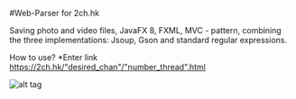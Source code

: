 #Web-Parser for 2ch.hk

Saving photo and video files, JavaFX 8, FXML, MVC - pattern, combining the three implementations: Jsoup, Gson and standard regular expressions.

How to use?
*Enter link https://2ch.hk/"desired_chan"/"number_thread".html

![alt tag](https://github.com/Skevary/WebParser2ch/blob/master/resources/screenshot/Screenshot_1.jpg)
